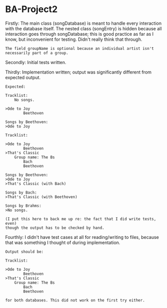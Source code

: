 # BA-Project2

Firstly:
    The main class (songDatabase) is meant to handle every interaction
    with the database itself. The nested class (songEntry) is hidden
    because all interaction goes through songDatabase; this is good
    practice as far as I know, but inconvenient for testing. Didn't really
    think that through.

    The field groupName is optional because an individual artist isn't
    necessarily part of a group.

Secondly:
    Initial tests written.

Thirdly:
    Implementation written; output was significantly different from expected
    output.

    Expected:

    Tracklist:
    	No songs.

    >Ode to Joy
    		Beethoven

    Songs by Beethoven:
    >Ode to Joy

    Tracklist:

    >Ode to Joy
    		Beethoven
    >That's Classic
    	Group name: The Bs
    		Bach
    		Beethoven

    Songs by Beethoven:
    >Ode to Joy
    >That's Classic (with Bach)

    Songs by Bach:
    >That's Classic (with Beethoven)

    Songs by Brahms:
    >No songs.

    (I put this here to back me up re: the fact that I did write tests, even)
    though the output has to be checked by hand.

Fourthly:
    I didn't have test cases at all for reading/writing to files, because that
    was something I thought of during implementation.

    Output should be:

    Tracklist:

    >Ode to Joy
            Beethoven
    >That's Classic
        Group name: The Bs
            Bach
            Beethoven

    for both databases. This did not work on the first try either.